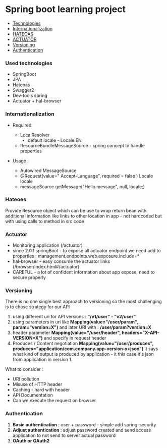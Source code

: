 # Spring boot learning project 

- [Technologies](#used-technologies)
- [Internationalization](#internationalization)
- [HATEOAS](#hateoes)
- [ACTUATOR](#actuator)
- [Versioning](#versioning)
- [Authentication](#authentication)


### Used technologies

-  SpringBoot
- JPA
- Hateoas
- Swagger2
- Dev-tools spring
- Actuator + hal-browser 

### Internationalization 

 - Required: 
    -   LocalResolver 
        - default locale - Locale.EN
    - ResourceBundleMessageSource - spring concept to handle properties 
    
 - Usage :
    - Autowired MessageSource
    - @Request(value=" Accept-Language", required = false ) Locale locale
    - messageSource.getMessage("Hello.message", null, locale;)

### Hateoes

Provide Resource object which can be use to wrap return bean with additional information like links to other location in app - not hardcoded but with using calls to method in src code

### Actuator
 - Monitoring application (/actuator)
 - since 2.0.1 springBoot - to expose all actuator endpoint we need add to properties : management.endpoints.web.exposure.include=*
 - hal-browser - easy consume the actuator links (/browser/index.html#/actuator)
 - CAREFUL - a lot of confident information about app expose, need to secure properly   
 
### Versioning
 There is no one single best approach to versioning so the most challenging is to chose strategy for our API

 1. using different uri for API versions : **"/v1/user" - "v2/user"**
 2. using parameters in uri like **Mapping(value="/user/param", param="version=X")** and later URI with : **/user/param?version=X**
 3. header parameter  **Mapping(value="/user/header", headers="X-API-VERSION=X")** and specify in request header 
 4. Produces / Content negotiation **Mapping(value="/user/produces", produces="application/com.company.app-version-x+json")** it says what kind of output is produced by application - it this case it's json from application in version 1.
  
  What to consider :
  - URI pollution
  - Misuse of HTTP header
  - Caching - hard with header 
  - API Documentation
  - Can we execute the request on browser 
  
### Authentication

 1. **Basic authentication** : user + password - simple add spring-security
 2. **Adjust authentication** : adjust password created and send access application to not send to server actual password
 3. **OAuth or OAuth2**